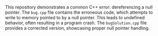 This repository demonstrates a common C++ error: dereferencing a null pointer. The `bug.cpp` file contains the erroneous code, which attempts to write to memory pointed to by a null pointer.  This leads to undefined behavior, often resulting in a program crash. The `bugSolution.cpp` file provides a corrected version, showcasing proper null pointer handling.